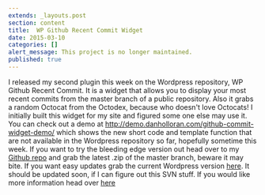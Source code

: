 ```yaml
---
extends: _layouts.post
section: content
title:  WP Github Recent Commit Widget
date: 2015-03-10
categories: []
alert_message: This project is no longer maintained.
published: true
---
```


I released my second plugin this week on the Wordpress repository, WP Github Recent Commit. It is a widget that allows you to display your most recent commits from the master branch of a public repository. Also it grabs a random Octocat from the Octodex, because who doesn't love Octocats! I initially built this widget for my site and figured some one else may use it. You can check out a demo at http://demo.danholloran.com/github-commit-widget-demo/ which shows the new short code and template function that are not available in the Wordpress repository so far, hopefully sometime this week. If you want to try the bleeding edge version out head over to my [Github repo](https://github.com/DHolloran/wp-github-recent-commit) and grab the latest .zip of the master branch, beware it may bite. If you want easy updates grab the current Wordpress version [here](http://wordpress.org/extend/plugins/wp-github-recent-commit/). It should be updated soon, if I can figure out this SVN stuff. If you would like more information head over [here](http://dholloran.github.com/wp-github-recent-commit)
